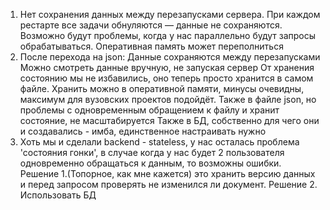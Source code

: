 1. Нет сохранения данных между перезапусками сервера.
При каждом рестарте все задачи обнуляются — данные не сохраняются.
Возможно будут проблемы, когда у нас параллельно будут запросы обрабатываться. 
Оперативная память может переполниться
2. После перехода на json:
Данные сохраняются между перезапусками
Можно смотреть данные вручную, не запуская сервер
От хранения состоянию мы не избавились, оно теперь просто хранится в самом файле.
Хранить можно в оперативной памяти, минусы очевидны, максимум для вузовских проектов подойдёт.
Также в файле json, но проблемы с одновременным обращением к файлу и хранит состояние, не масштабируется
Также в БД, собственно для чего они и создавались - имба, единственное настраивать нужно
3. Хоть мы и сделали backend - stateless, у нас осталась проблема 'состояния гонки', 
в случае когда у нас будет 2 пользователя одновременно обращаться к данным, то возможны ошибки.
Решение 1.(Топорное, как мне кажется) это хранить версию данных и перед запросом проверять не изменился ли документ.
Решение 2. Использовать БД
